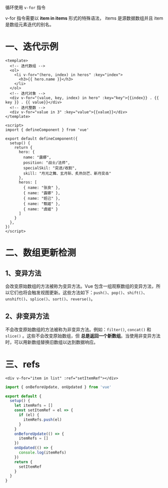 循环使用 `v-for` 指令

v-for 指令需要以 **item in items** 形式的特殊语法， items 是源数据数组并且 item 是数组元素迭代的别名。

# 一、迭代示例

```vue
<template>
  <!-- 迭代数组 -->
  <ol>
    <li v-for="(hero, index) in heros" :key="index">
      <h3>{{ hero.name }}</h3>
    </li>
  </ol>
  <!-- 迭代对象 -->
  <div v-for="(value, key, index) in hero" :key="key">{{index}} . {{ key }} . {{ value}}</div>
  <!-- 迭代整数 -->
  <div v-for="value in 3" :key="value">{{value}}</div>
</template>

<script>
import { defineComponent } from 'vue'

export default defineComponent({
  setup() {
    return {
      hero: {
        name: "露娜",
        position: "战士/法师",
        specialSkil: "突进/收割",
        skill: "月光之舞、玄月斩、炙热剑芒、新月突击"
      },
      heros: [
        { name: "张良" },
        { name: "露娜" },
        { name: "妲己" },
        { name: "甄姬" },
        { name: "虞姬" }
      ]
    }
  },
})
</script>
```

# 二、数组更新检测

## 1、变异方法

会改变原始数组的方法被称为变异方法。Vue 包含一组观察数组的变异方法，所以它们也将会触发视图更新。这些方法如下：`push()`、`pop()`、`shift()`、`unshift()`、`splice()`、`sort()`、`reverse()`。

## 2、非变异方法

不会改变原始数组的方法被称为非变异方法。例如：`filter()`, `concat()` 和 `slice()` 。这些不会改变原始数组，但 **总是返回一个新数组**。当使用非变异方法时，可以用新数组替换旧数组以达到数据响应。

# 三、refs

```
<div v-for="item in list" :ref="setItemRef"></div>
```



```js
import { onBeforeUpdate, onUpdated } from 'vue'

export default {
  setup() {
    let itemRefs = []
    const setItemRef = el => {
      if (el) {
        itemRefs.push(el)
      }
    }
    onBeforeUpdate(() => {
      itemRefs = []
    })
    onUpdated(() => {
      console.log(itemRefs)
    })
    return {
      setItemRef
    }
  }
}
```



